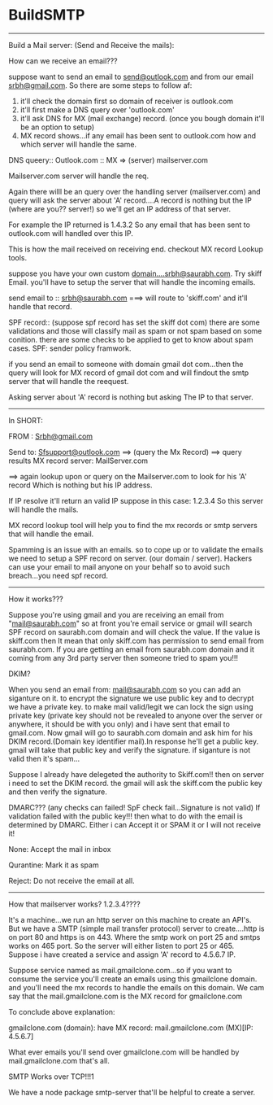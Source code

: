 # BuildSMTP
<hr>
Build a Mail server: (Send and Receive the mails):

How can we receive an email???

suppose want to send an email to send@outlook.com and from our email srbh@gmail.com. So there are some steps to follow af:
1. it'll check the domain first so domain of receiver is outlook.com
2. it'll first make a DNS query over 'outlook.com'
3. it'll ask DNS for MX (mail exchange) record. (once you bough domain it'll be an option to setup)
4. MX record shows...if any email has been sent to outlook.com how and which server will handle the same.

DNS queery:: Outlook.com :: MX => (server) mailserver.com 

Mailserver.com server will handle the req.

Again there willl be an query over the handling server (mailserver.com) and query will ask the server about 'A' record....A record is nothing but the IP (where are you?? server!) so we'll get an IP address of that server.

For example the IP returned is 1.4.3.2 So any email that has been sent to outlook.com will handled over this IP.

This is how the mail received on receiving end. checkout MX record Lookup tools.

suppose you have your own custom domain....srbh@saurabh.com. Try skiff Email. you'll have to setup the server that will handle the incoming emails.

send email to :: srbh@saurabh.com ===> will route to 'skiff.com' and it'll handle that record.


SPF record::
(suppose spf record has set the skiff dot com)
there are some validations and those will classify mail as spam or not spam based on some conition. there are some checks to be applied to get to know about spam cases. SPF: sender policy framwork.

if you send an email to someone with domain gmail dot com...then the query will look for MX record of gmail dot com and will findout the smtp server that will handle the reequest.

Asking server about 'A' record is nothing but asking The IP to that server.

<hr>

In SHORT:

FROM :
Srbh@gmail.com

Send to:
Sfsupport@outlook.com ==> (query the Mx Record)
==> query results MX record server: MailServer.com

==> again lookup upon or query on the Mailserver.com to look for his 'A' record Which is nothing but his IP address.

If IP resolve it'll return an valid IP suppose in this case: 1.2.3.4
So this server will handle the mails.

MX record lookup tool will help you to find the mx records or smtp servers that will handle the email.

Spamming is an issue with an emails. so to cope up or to validate the emails we need to setup a SPF record on server. (our domain / server). Hackers can use your email to mail anyone on your behalf so to avoid such breach...you need spf record.

<hr>
How it works???

Suppose you're using gmail and you are receiving an email from "mail@saurabh.com" so at front you're email service or gmail will search SPF record on saurabh.com domain and will check the value. If the value is skiff.com then It mean that only skiff.com has permission to send email from saurabh.com. If you are getting an email from saurabh.com domain and it coming from any 3rd party server then someone tried to spam you!!! 

DKIM?

When you send an email from: mail@saurabh.com  so you can add an siganture on it. to encrypt the signature we use public key and to decrypt we have a private key. to make mail valid/legit we can lock the sign using private key (private key should not be revealed to anyone over the server or anywhere, it should be with you only) and i have sent that email to gmail.com. Now gmail will go to saurabh.com domain and ask him for his DKIM record.(Domain key identifier mail).In response he'll get a public key. gmail will take that public key and verify the signature. if siganture is not valid then it's spam...

Suppose I already have delegeted the authority to Skiff.com!! then on server i need to set the DKIM record. the gmail will ask the skiff.com the public key and then verify the signature.

DMARC???
(any checks can failed! SpF check fail...Signature is not valid)
If validation failed with the public key!!! then what to do with the email is determined by DMARC. Either i can Accept it or SPAM it or I will not receive it!

None: Accept the mail in inbox

Qurantine: Mark it as spam

Reject: Do not receive the email at all.

<hr>

How that mailserver works? 1.2.3.4????

It's a machine...we run an http server on this machine to create an API's. But we have a SMTP (simple mail transfer protocol) server to create....http is on port 80 and https is on 443. Where the smtp work on port 25 and smtps works on 465 port.
So the server will either listen to port 25 or 465. Suppose i have created a service and assign 'A' record to 4.5.6.7 IP.

Suppose service named as mail.gmailclone.com...so if you want to consume the service you'll create an emails using this gmailclone domain. and you'll need the mx records to handle the emails on this domain.
We cam say that the mail.gmailclone.com is the MX record for gmailclone.com


To conclude above explanation:

gmailclone.com (domain):
have MX record: mail.gmailclone.com (MX)[IP: 4.5.6.7]

What ever emails you'll send over gmailclone.com will be handled by mail.gmailclone.com that's all.

SMTP Works over TCP!!!1

We have a node package smtp-server that'll be helpful to create a server.
